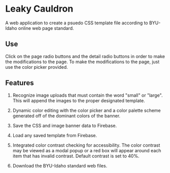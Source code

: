 # Leaky Cauldron

A web application to create a psuedo CSS template file according to BYU-Idaho online web page standard.

## Use
Click on the page radio buttons and the detail radio buttons in order to make the modifications to the page.  To make the modifications to the page, just use the color picker provided.

## Features
1. Recognize image uploads that must contain the word "small" or "large".  This will append the images to the proper designated template.

2. Dynamic color editing with the color picker and a color palette scheme generated off of the dominant colors of the banner.

3. Save the CSS and image banner data to Firebase.

4. Load any saved template from Firebase.

5. Integrated color contrast checking for accessibility.  The color contrast may be viewed as a modal popup or a red box will appear around each item that has invalid contrast.  Default contrast is set to 40%.

6. Download the BYU-Idaho standard web files.
